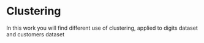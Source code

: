 # Clustering
In this work you will find different use of clustering, applied to digits dataset and customers dataset
